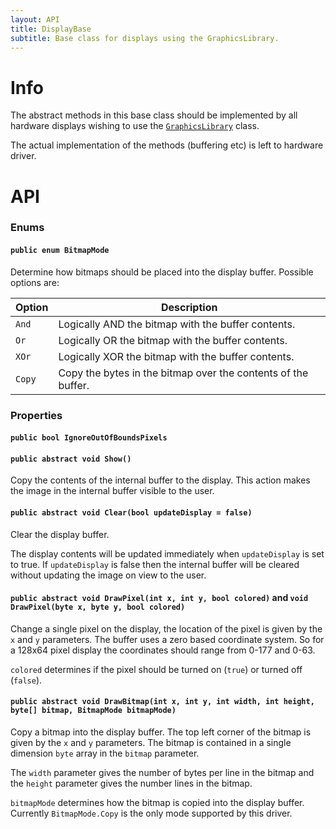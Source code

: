 ```yaml
---
layout: API
title: DisplayBase
subtitle: Base class for displays using the GraphicsLibrary.
---
```


# Info

The abstract methods in this base class should be implemented by all hardware displays wishing to use the [`GraphicsLibrary`](/Library/Displays/GraphicsLibrary) class.

The actual implementation of the methods (buffering etc) is left to hardware driver.

# API

### Enums

#### `public enum BitmapMode`

Determine how bitmaps should be placed into the display buffer.  Possible options are:

| Option | Description                                                   |
|--------|---------------------------------------------------------------|
| `And`  | Logically AND the bitmap with the buffer contents.            |
| `Or`   | Logically OR the bitmap with the buffer contents.             |
| `XOr`  | Logically XOR the bitmap with the buffer contents.            |
| `Copy` | Copy the bytes in the bitmap over the contents of the buffer. |

### Properties

#### `public bool IgnoreOutOfBoundsPixels`

#### `public abstract void Show()`

Copy the contents of the internal buffer to the display.  This action makes the image in the internal buffer visible to the user.

#### `public abstract void Clear(bool updateDisplay = false)`

Clear the display buffer.

The display contents will be updated immediately when `updateDisplay` is set to true.  If `updateDisplay` is false then the internal buffer will be cleared without updating the image on view to the user.

#### `public abstract void DrawPixel(int x, int y, bool colored)` and `void DrawPixel(byte x, byte y, bool colored)`

Change a single pixel on the display, the location of the pixel is given by the `x` and `y` parameters.  The buffer uses a zero based coordinate system.  So for a 128x64 pixel display the coordinates should range from 0-177 and 0-63.

`colored` determines if the pixel should be turned on (`true`) or turned off (`false`).

#### `public abstract void DrawBitmap(int x, int y, int width, int height, byte[] bitmap, BitmapMode bitmapMode)`

Copy a bitmap into the display buffer.  The top left corner of the bitmap is given by the `x` and `y` parameters.  The bitmap is contained in a single dimension `byte` array in the `bitmap` parameter.

The `width` parameter gives the number of bytes per line in the bitmap and the `height` parameter gives the number lines in the bitmap.

`bitmapMode` determines how the bitmap is copied into the display buffer.  Currently `BitmapMode.Copy` is the only mode supported by this driver.
 